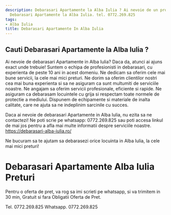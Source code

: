 ```yaml
---
description: Debarasari Apartamente la Alba Iulia ? Ai nevoie de un profesionist in
  Debarasari Apartamente la Alba Iulia. tel. 0772.269.825
tags:
- Alba Iulia
title: Debarasari Apartamente In Alba Iulia
---
```



## Cauti Debarasari Apartamente la Alba Iulia ?

Ai nevoie de debarasari Apartamente in Alba Iulia? Daca da, atunci ai ajuns exact unde trebuie! 
Suntem o echipa de profesionisti in debarasari, cu experienta de peste 10 ani in acest domeniu. 
Ne dedicam sa oferim cele mai bune servicii, la cele mai mici preturi. 
Ne dorim sa oferim clientilor nostri cea mai buna experienta si sa ne asiguram ca sunt multumiti de serviciile noastre. 
Ne angajam sa oferim servicii profesionale, eficiente si rapide. 
Ne asiguram ca debarasam locuintele cu grija si respectam toate normele de protectie a mediului. 
Dispunem de echipamente si materiale de inalta calitate, care ne ajuta sa ne indeplinim sarcinile cu succes. 

Daca ai nevoie de debarasari Apartamente in Alba Iulia, nu ezita sa ne contactezi! 
Ne poti scrie pe whatsapp: 0772.269.825 sau poti accesa linkul de mai jos pentru a afla mai multe informatii despre serviciile noastre. 
https://debarasari-alba-iulia.ro/ 

Ne bucuram sa te ajutam sa debarasezi orice locuinta in Alba Iulia, la cele mai mici preturi!

# Debarasari Apartamente Alba Iulia Preturi
Pentru o oferta de pret, va rog sa imi scrieti pe whatsapp, si va trimitem in 30 min, Gratuit si fara Obligatii Oferta de Pret.

Tel. 0772.269.825
Whatsapp. 0772.269.825